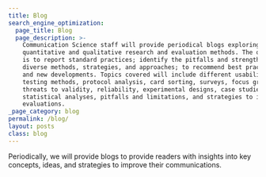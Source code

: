 ```yaml
---
title: Blog
search_engine_optimization:
  page_title: Blog
  page_description: >-
    Communication Science staff will provide periodical blogs exploring both
    quantitative and qualitative research and evaluation methods. The objective
    is to report standard practices; identify the pitfalls and strength of
    diverse methods, strategies, and approaches; to recommend best practices;
    and new developments. Topics covered will include different usability
    testing methods, protocol analysis, card sorting, surveys, focus groups,
    threats to validity, reliability, experimental designs, case studies,
    statistical analyses, pitfalls and limitations, and strategies to improve
    evaluations.
_page_category: blog
permalink: /blog/
layout: posts
class: blog
---
```


Periodically, we will provide blogs to provide readers with insights into key concepts, ideas, and strategies to improve their communications.&nbsp; &nbsp;&nbsp;

&nbsp;